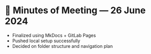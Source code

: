 # 📝 Minutes of Meeting — 26 June 2024

- Finalized using MkDocs + GitLab Pages  
- Pushed local setup successfully  
- Decided on folder structure and navigation plan  
